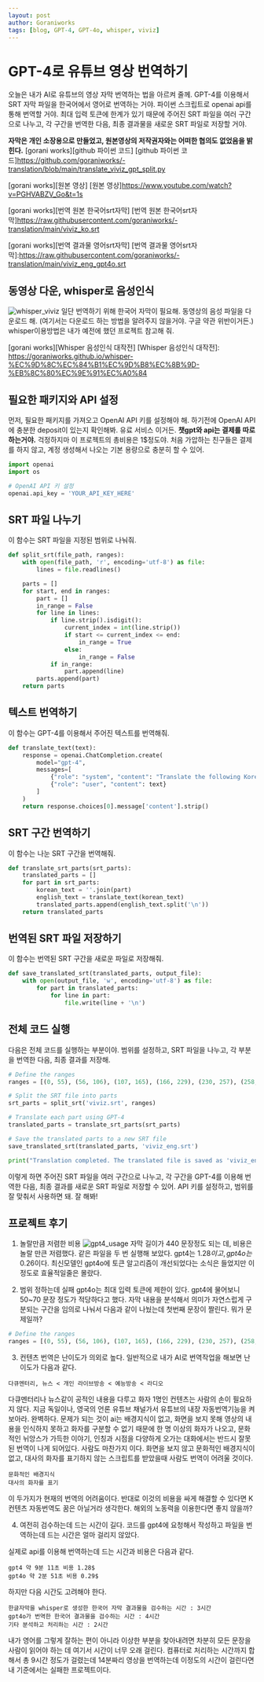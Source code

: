 ```yaml
---
layout: post
author: Goraniworks
tags: [blog, GPT-4, GPT-4o, whisper, viviz]
---
```


# GPT-4로 유튜브 영상 번역하기

오늘은 내가 AI로 유튜브의 영상 자막 번역하는 법을 아르켜 줄께. GPT-4를 이용해서 SRT 자막 파일을 한국어에서 영어로 번역하는 거야. 파이썬 스크립트로 openai api를 통해 번역할 거야. 최대 입력 토큰에 한계가 있기 때문에 주어진 SRT 파일을 여러 구간으로 나누고, 각 구간을 번역한 다음, 최종 결과물을 새로운 SRT 파일로 저장할 거야. 

**자막은 개인 소장용으로 만들었고, 원본영상의 저작권자와는 어떠한 협의도 없었음을 밝힌다.**
[gorani works][github 파이썬 코드]
[github 파이썬 코드]https://github.com/goraniworks/-translation/blob/main/translate_viviz_gpt_split.py

[gorani works][원본 영상]
[원본 영상]https://www.youtube.com/watch?v=PGHVABZV_Go&t=1s

[gorani works][번역 원본 한국어srt자막]
[번역 원본 한국어srt자막]https://raw.githubusercontent.com/goraniworks/-translation/main/viviz_ko.srt

[gorani works][번역 결과물 영어srt자막]
[번역 결과물 영어srt자막]:https://raw.githubusercontent.com/goraniworks/-translation/main/viviz_eng_gpt4o.srt

## 동영상 다운, whisper로 음성인식
![whisper_viviz](assets\images\whisper_viviz.png)
일단 번역하기 위해 한국어 자막이 필요해. 동영상의 음성 파일을 다운로드 해. (여기서는 다운로드 하는 방법을 알려주지 않을거야. 구글 약관 위반이거든.)
whisper이용방법은 내가 예전에 했던 프로젝트 참고해 줘.

[gorani works][Whisper 음성인식 대작전]
[Whisper 음성인식 대작전]: https://goraniworks.github.io/whisper-%EC%9D%8C%EC%84%B1%EC%9D%B8%EC%8B%9D-%EB%8C%80%EC%9E%91%EC%A0%84

## 필요한 패키지와 API 설정

먼저, 필요한 패키지를 가져오고 OpenAI API 키를 설정해야 해. 하기전에 OpenAI API 에 충분한 deposit이 있는지 확인해봐. 유료 서비스 이거든. **챗gpt와 api는 결제를 따로 하는거야.** 걱정하지마 이 프로젝트의 총비용은 1$정도야. 처음 가압하는 친구들은 결제를 하지 않고, 계정 생성해서 나오는 기본 용량으로 충분히 할 수 있어.

```python
import openai
import os

# OpenAI API 키 설정
openai.api_key = 'YOUR_API_KEY_HERE'
```

## SRT 파일 나누기

이 함수는 SRT 파일을 지정된 범위로 나눠줘.

```python
def split_srt(file_path, ranges):
    with open(file_path, 'r', encoding='utf-8') as file:
        lines = file.readlines()

    parts = []
    for start, end in ranges:
        part = []
        in_range = False
        for line in lines:
            if line.strip().isdigit():
                current_index = int(line.strip())
                if start <= current_index <= end:
                    in_range = True
                else:
                    in_range = False
            if in_range:
                part.append(line)
        parts.append(part)
    return parts
```

## 텍스트 번역하기

이 함수는 GPT-4를 이용해서 주어진 텍스트를 번역해줘.

```python
def translate_text(text):
    response = openai.ChatCompletion.create(
        model="gpt-4",
        messages=[
            {"role": "system", "content": "Translate the following Korean text to English."},
            {"role": "user", "content": text}
        ]
    )
    return response.choices[0].message['content'].strip()
```

## SRT 구간 번역하기

이 함수는 나눈 SRT 구간을 번역해줘.

```python
def translate_srt_parts(srt_parts):
    translated_parts = []
    for part in srt_parts:
        korean_text = ''.join(part)
        english_text = translate_text(korean_text)
        translated_parts.append(english_text.split('\n'))
    return translated_parts
```

## 번역된 SRT 파일 저장하기

이 함수는 번역된 SRT 구간을 새로운 파일로 저장해줘.

```python
def save_translated_srt(translated_parts, output_file):
    with open(output_file, 'w', encoding='utf-8') as file:
        for part in translated_parts:
            for line in part:
                file.write(line + '\n')
```

## 전체 코드 실행

다음은 전체 코드를 실행하는 부분이야. 범위를 설정하고, SRT 파일을 나누고, 각 부분을 번역한 다음, 최종 결과를 저장해.

```python
# Define the ranges
ranges = [(0, 55), (56, 106), (107, 165), (166, 229), (230, 257), (258, 283), (284, 322), (323, 384), (385, 442)]

# Split the SRT file into parts
srt_parts = split_srt('viviz.srt', ranges)

# Translate each part using GPT-4
translated_parts = translate_srt_parts(srt_parts)

# Save the translated parts to a new SRT file
save_translated_srt(translated_parts, 'viviz_eng.srt')

print("Translation completed. The translated file is saved as 'viviz_eng.srt'.")
```

이렇게 하면 주어진 SRT 파일을 여러 구간으로 나누고, 각 구간을 GPT-4를 이용해 번역한 다음, 최종 결과를 새로운 SRT 파일로 저장할 수 있어. API 키를 설정하고, 범위를 잘 맞춰서 사용하면 돼. 잘 해봐!

## 프로젝트 후기

1. 놀랄만큼 저렴한 비용
![gpt4_usage](assets\images\gpt4_usage.png)
자막 길이가 440 문장정도 되는 데, 비용은 놀랄 만큰 저렴했다. 같은 파일을 두 번 실행해 보았다. gpt4는 1.28$이고, gpt4o는 0.26$이다. 최신모델인 gpt4o에 토큰 알고리즘이 개선되었다는 소식은 들었지만 이정도로 효율적일줄은 몰랐다. 

2. 범위 정하는데 실패
gpt4o는 최대 입력 토큰에 제한이 있다. gpt4에 물어보니 50~70 문장 정도가 적당하다고 했다. 자막 내용을 분석해서 의미가 자연스럽게 구분되는 구간을 임의로 나눠서 다음과 같이 나눴는데 첫번째 문장이 짤린다. 뭐가 문제일까? 

```python 
# Define the ranges
ranges = [(0, 55), (56, 106), (107, 165), (166, 229), (230, 257), (258, 283), (284, 322), (323, 384), (385, 442)]
```

3. 컨텐츠 번역은 난이도가 의외로 높다. 
일반적으로 내가 AI로 번역작업을 해보면 난이도가 다음과 같다.
```
다큐멘터리, 뉴스 < 개인 라이브방송 < 예능방송 < 라디오
```
다큐멘터리나 뉴스같이 공적인 내용을 다루고 화자 1명인 컨텐츠는 사람의 손이 필요하지 않다. 지금 독일이나, 영국의 언론 유튜브 채널가서 유튜브의 내장 자동번역기능을 켜 보아라. 완벽하다. 
문제가 되는 것이 ai는 배경지식이 없고, 화면을 보지 못해 영상의 내용을 인식하지 못하고 화자를 구분할 수 없기 때문에 한 명 이상의 화자가 나오고, 문화적인 뉘앙스가 가득한 이야기, 인칭과 시점을 다양하게 오가는 대화에서는 반드시 잘못된 번역이 나게 되어있다. 사람도 마찬가지 이다. 화면을 보지 않고 문화적인 배경지식이 없고, 대사의 화자를 표기하지 않는 스크립트를 받았을때 사람도 번역이 어려울 것이다. 
```
문화적인 배경지식
대사의 화자를 표기
```
이 두가지가 현재의 번역의 어려움이다. 반대로 이것의 비용을 싸게 해결할 수 있다면 K컨텐츠 자동번역도 꿈은 아닐거라 생각한다. 해외의 노동력을 이용한다면 좋지 않을까?

4. 여전히 검수하는데 드는 시간이 길다. 
코드를 gpt4에 요청해서 작성하고 파일을 번역하는데 드는 시간은 얼마 걸리지 않았다.

실제로 api를 이용해 번역하는데 드는 시간과 비용은 다음과 같다.
```
gpt4 약 9분 11초 비용 1.28$
gpt4o 약 2분 51초 비용 0.29$
```

하지만 다음 시간도 고려해야 한다.
```
한글자막을 whisper로 생성한 한국어 자막 결과물을 검수하는 시간 : 3시간
gpt4o가 번역한 한국어 결과물을 검수하는 시간 : 4시간
기타 분석하고 처리하는 시간 : 2시간
```

내가 영어를 그렇게 잘하는 편이 아니라 이상한 부분을 찾아내려면 차분히 모든 문장을 사람이 읽어야 하는 데 여기서 시간이 너무 오래 걸린다. 
컴퓨터로 처리하는 시간까지 합해서 총 9시간 정도가 걸렸는데 14분짜리 영상을 번역하는데 이정도의 시간이 걸린다면 내 기준에서는 실패한 프로젝트이다.
